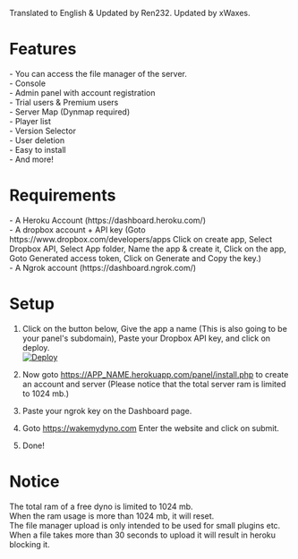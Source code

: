 Translated to English & Updated by Ren232.
Updated by xWaxes.

<h1> Features </h1>
- You can access the file manager of the server.<br>
- Console<br>- Admin panel with account registration<br>
- Trial users & Premium users<br>
- Server Map (Dynmap required)<br>
- Player list<br>
- Version Selector<br>
- User deletion<br>
- Easy to install<br>
- And more!


<h1> Requirements </h1>
- A Heroku Account (https://dashboard.heroku.com/)
<br>- A dropbox account + API key (Goto https://www.dropbox.com/developers/apps Click on create app, Select Dropbox API, Select App folder, Name the app & create it, Click on the app, Goto Generated access token, Click on Generate and Copy the key.)
<br>- A Ngrok account (https://dashboard.ngrok.com/)

<h1> Setup </h1>

1. Click on the button below, Give the app a name (This is also going to be your panel's subdomain), Paste your Dropbox API key, and click on deploy.<br>
[![Deploy](https://www.herokucdn.com/deploy/button.svg)](https://heroku.com/deploy)

2. Now goto https://APP_NAME.herokuapp.com/panel/install.php to create an account and server (Please notice that the total server ram is limited to 1024 mb.)

3. Paste your ngrok key on the Dashboard page.

4. Goto https://wakemydyno.com Enter the website and click on submit.

5. Done!

<h1> Notice </h1>
The total ram of a free dyno is limited to 1024 mb.<br>
When the ram usage is more than 1024 mb, it will reset.<br>
The file manager upload is only intended to be used for small plugins etc.<br>
When a file takes more than 30 seconds to upload it will result in heroku blocking it.
